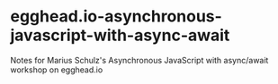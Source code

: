 # egghead.io-asynchronous-javascript-with-async-await
Notes for Marius Schulz's Asynchronous JavaScript with async/await workshop on egghead.io
